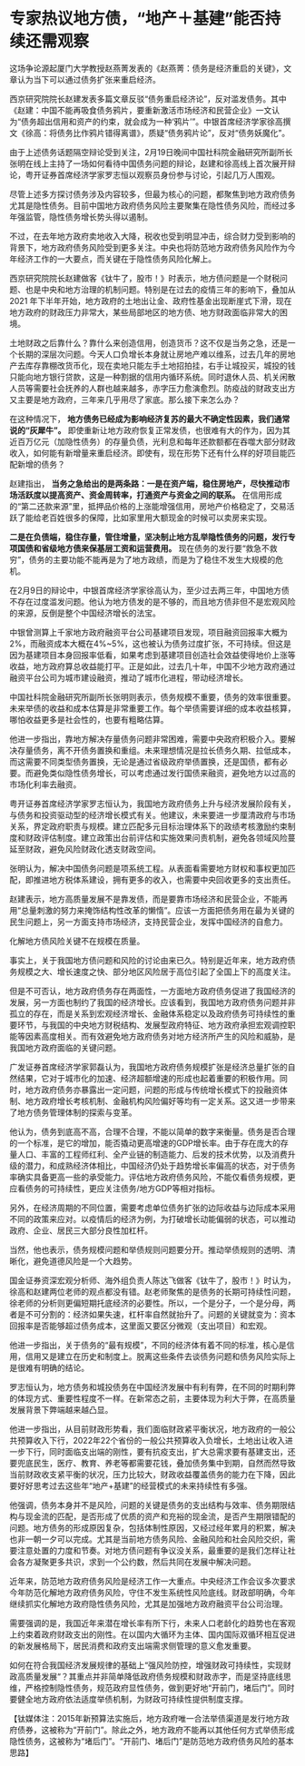 # 专家热议地方债，“地产＋基建”能否持续还需观察

这场争论源起厦门大学教授赵燕菁发表的《赵燕菁：债务是经济重启的关键》，文章认为当下可以通过债务扩张来重启经济。

西京研究院院长赵建发表多篇文章反驳“债务重启经济论”，反对滥发债务。其中《赵建：中国不能再吸食债务鸦片，要重新激活市场经济和民营企业》一文认为“债务超出信用和资产的约束，就会成为一种‘鸦片’”。中银首席经济学家徐高撰文《徐高：将债务比作鸦片错得离谱》，质疑“债务鸦片论”，反对“债务妖魔化”。

由于上述债务话题隔空辩论受到关注，2月19日晚间中国社科院金融研究所副所长张明在线上主持了一场如何看待中国债务问题的辩论，赵建和徐高线上首次展开辩论，粤开证券首席经济学家罗志恒以观察员身份参与讨论，引起几万人围观。

尽管上述多方探讨债务涉及内容较多，但最为核心的问题，都聚焦到地方政府债务尤其是隐性债务。目前中国地方政府债务风险主要聚集在隐性债务风险，而经过多年强监管，隐性债务增长势头得以遏制。

不过，在去年地方政府卖地收入大降，税收也受到明显冲击，综合财力受到影响的背景下，地方政府债务风险受到更多关注。中央也将防范地方政府债务风险作为今年经济工作的一大要点，而关键在于隐性债务风险化解上。

西京研究院院长赵建做客《钛牛了，股市！》时表示，地方债问题是一个财税问题、也是中央和地方治理的机制问题。特别是在过去的疫情三年的影响下，叠加从 2021
年下半年开始，地方政府的土地出让金、政府性基金出现断崖式下滑，现在地方政府的财政压力非常大，某些局部地区的地方债、地方财政面临非常大的困境。

土地财政之后靠什么？靠什么来创造信用，创造货币？这不仅是当务之急，还是一个长期的深层次问题。今天人口负增长本身就让房地产难以维系，过去几年的房地产去库存靠棚改货币化，现在卖地只能左手土地招拍挂，右手让城投买，城投的钱只能向地方银行贷款，这是一种割据的信用内循环系统。同时退休人员、机关闲散人员等需要社会抚养的人群也越来越多，赤字压力愈演愈烈。防疫战的财政支出方又主要是地方政府，三年来几乎用尽了家底。那么接下来怎么办？

在这种情况下， **地方债务已经成为影响经济复苏的最大不确定性因素，我们通常说的“灰犀牛”。**
即使重新让地方政府恢复正常发债，也很难有大的作为，因为其近百万亿元（加隐性债务）的存量负债，光利息和每年还款额都在吞噬大部分财政收入，如何能有新增量来重启经济。即使有，现在形势下还有什么样的好项目能匹配新增的债务？

赵建指出， **当务之急给出的是两条路：一是在资产端，稳住房地产，尽快推动市场活跃度以提高资产、资金周转率，打通资产与资金之间的联系。**
在信用形成的“第二还款来源”里，抵押品价格的上涨能增强信用，房地产价格稳定了，交易活跃了能给老百姓很多的保障，比如家里用大额现金的时候可以卖房来实现。

**二是在负债端，稳住存量，管住增量，坚决制止地方乱举隐性债务的问题，发行专项国债和省级地方债来保基层工资和运营费用。**
现在债务的发行要“救急不救穷”，债务的主要功能不能再是为了地方政绩，而是为了稳住不发生大规模的危机。

在2月9日的辩论中，中银首席经济学家徐高认为，至少过去两三年，中国地方债不存在过度滥发问题。他认为地方债发的是不够的，而且地方债非但不是宏观风险的来源，反倒是整个中国经济增长的法宝。

中银曾测算上千家地方政府融资平台公司基建项目发现，项目融资回报率大概为2%，而融资成本大概在4%~5%，这也被认为债务过度扩张，不可持续。但这是因为基建项目本身回报率低看，如果考虑到基建项目创造社会效益使得地价上涨等收益，地方政府算总收益能打平。正是如此，过去几十年，中国不少地方政府通过融资平台公司为城市建设融资，推动了城市化进程，带动经济增长。

中国社科院金融研究所副所长张明则表示，债务规模不重要，债务的效率很重要。未来举债的收益和成本估算是非常重要工作。每个举债需要详细的成本收益核算，哪怕收益更多是社会性的，也要有粗略估算。

他进一步指出，靠地方解决存量债务问题非常困难，需要中央政府积极介入。要解决存量债务，离不开债务置换和重组。未来理想情况是拉长债务久期、拉低成本，而这需要不同类型债务置换，无论是通过省级政府举债置换，还是国债，都有必要。而避免类似隐性债务增长，可以考虑通过发行国债来融资，避免地方以过高的市场化利率去融资。

粤开证券首席经济学家罗志恒认为，我国地方政府债务上升与经济发展阶段有关，与债务和投资驱动型的经济增长模式有关。他建议，未来要进一步厘清政府与市场关系，界定政府职责与规模。建立匹配多元目标治理体系下的政绩考核激励约束制度和财政评估制度。建立政策出台前评估和实施效果问责机制，避免各领域风险蔓延至财政，避免风险财政化透支财政空间。

张明认为，解决中国债务问题是项系统工程。从表面看需要地方财权和事权更加匹配，即推进地方税体系建设，拥有更多的收入，也需要中央回收更多的支出责任。

赵建表示，地方高质量发展不是靠发债，而是要靠市场经济和民营企业，不能再用“总量刺激的努力来掩饰结构性改革的懒惰”。应该一方面把债务用在最为关键的民生问题上，另一方面支持市场经济，支持民营企业，发挥中国经济的自愈力。

化解地方债风险关键不在规模在质量。

事实上，关于我国地方债问题和风险的讨论由来已久。特别是近年来，地方政府债务规模之大、增长速度之快、部分地区风险居于高位引起了全国上下的高度关注。

但是不可否认，地方政府债务存在两面性，一方面地方政府债务促进了我国经济的发展，另一方面也制约了我国的经济增长。应该看到，我国地方政府债务问题并非孤立的存在，而是关系到宏观经济增长、金融体系稳定以及政府债务可持续性的重要环节，与我国的中央地方财税结构、发展型政府特征、地方政府承担宏观调控职能等因素高度相关。而有效避免地方政府债务对地方经济所产生的风险和威胁，是我国地方政府面临的关键问题。

广发证券首席经济学家郭磊认为，我国地方政府债务规模扩张是经济总量扩张的自然结果，它对于城市化的加速、经济超额增速的形成也起着重要的积极作用。同时，地方政府债务亦暴露出一定问题，问题的形成与传统增长模式下的投融资体制、地方政府增长考核机制、金融机构风险偏好等均有一定关系。这又进一步带来了地方债务管理体制的探索与变革。

他认为，债务到底高不高，合理不合理，不能以简单的数字来衡量。债务是否合理的一个标准，是它的增加，能否撬动更高增速的GDP增长率。由于存在庞大的存量人口、丰富的工程师红利、全产业链的制造能力、后发的技术优势，以及消费升级的潜力，和成熟经济体相比，中国经济仍处于趋势增长率偏高的状态，对于债务率确实具备更高一些的承受能力。评估地方政府债务风险，不能仅看债务规模，更应看债务的可持续性，更应关注债务/地方GDP等相对指标。

另外，在经济周期的不同位置，需要考虑单位债务扩张的边际收益与边际成本采用不同的政策来应对。以疫情后的经济为例，为打破增长动能偏弱的状态，可以推动政府、企业、居民三大部分良性加杠杆。

当然，他也表示，债务规模问题和举债规则问题要分开。推动举债规则的透明、清晰化，避免道德风险是一个大趋势。

国金证券资深宏观分析师、海外组负责人陈达飞做客《钛牛了，股市！》时认为，徐高和赵建两位老师的观点都没有错。赵老师聚焦的是债务的长期可持续性问题，徐老师的分析则更偏短期托底经济的必要性。所以，一个是分子，一个是分母，两者是不可分割的：经济如果失速，杠杆率自然就抬升了。问题的关键就变为：资本回报率是否能够超过债务成本，这里面又要区分微观（支出项目）和宏观。

他进一步指出，关于债务的“最有规模”，不同的经济体有着不同的标准，核心是信用，信用又是建立在历史和制度上。脱离这些条件去谈债务问题和债务风险实际上是很难有明确的结论。

罗志恒认为，地方债务和城投债务在中国经济发展中有利有弊，在不同的时期利弊的体现方式、重要性程度不一样。在新常态之前，主要体现为利大于弊，在高质量发展背景下弊端越来越凸显。

他进一步指出，从目前财政形势看，我们面临财政紧平衡状况，地方政府的一般公共预算收入下行，2022年22个省份的一般公共预算收入负增长，土地出让收入进一步下行，同时面临支出端的刚性，要有抗疫支出，扩大总需求要有基建支出，还要兜底民生，医疗、教育、养老等都需要花钱，叠加债务集中到期，自然而然导致当前财政收支紧平衡的状况，压力比较大，财政收益覆盖债务的能力在下降，因此要好好思考过去这些年“地产+基建”的经营模式的未来持续性有多强。

他强调，债务本身并不是风险，问题的关键是债务的支出结构与效率、债务期限结构与现金流的匹配，是否形成了优质的资产和充裕的现金流，是否产生期限错配的问题。地方债务的形成原因复杂，包括体制性原因，又经过经年累月的积累，解决也非一朝一夕可以完成。尤其是当前地方债务风险、金融风险和社会风险交织，需要注意处置的力度和节奏。对地方债问题有争议没关系，最重要的是我们怎样让社会各方凝聚更多共识，求到一个公约数，然后共同在发展中解决问题。

近年来，防范地方政府债务风险是经济工作一大重点。中央经济工作会议多次要求今年防范化解地方政府债务风险，守住不发生系统性风险底线。财政部明确，今年继续抓实化解地方政府隐性债务风险，尤其是加强地方政府融资平台公司治理。

需要强调的是，我国近年来潜在增长率有所下行，未来人口老龄化的趋势也在客观上约束着政府财政支出的刚性。在以国内大循环为主体、国内国际双循环相互促进的新发展格局下，居民消费和政府支出端需求侧管理的意义愈发重要。

如何在符合我国经济发展规律的基础上“强风险防控，增强财政可持续性，实现财政高质量发展“？其重点并非简单降低政府债务规模和财政赤字，而是坚持底线思维，严格控制隐性债务，规范政府显性债务，做到更好地“开前门，堵后门”。同时要健全地方政府依法适度举债机制，为财政可持续性提供制度支撑。

【钛媒体注：2015年新预算法实施后，地方政府唯一合法举债渠道是发行地方政府债券，这被称为“开前门”。除此之外，地方政府不能再以其他任何方式举债形成隐性债务，这被称为“堵后门”。“开前门、堵后门”是防范地方政府债务风险的基本思路】

